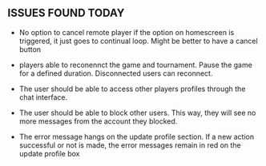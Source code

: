 ## ISSUES FOUND TODAY

* No option to cancel remote player if the option on homescreen is triggered, it just goes to continual loop. Might be better to have a cancel button

* players able to reconennct the game and tournament. Pause the game for a defined duration. Disconnected users can reconnect.

* The user should be able to access other players profiles through the chat interface.

* The user should be able to block other users. This way, they will see no more messages from the account they blocked.

* The error message hangs on the update profile section. If a new action successful or not is made, the error messages remain in red on the update profile box
